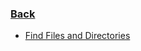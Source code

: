 ### [Back](https://github.com/kokurate/MyProgress/blob/main/Hack%20The%20Box/Linux%20Fundamentals/introduction.md)

- [Find Files and Directories](https://github.com/kokurate/MyProgress/blob/main/Hack%20The%20Box/Linux%20Fundamentals/Workflow/Find%20Files%20and%20Directories.md)
